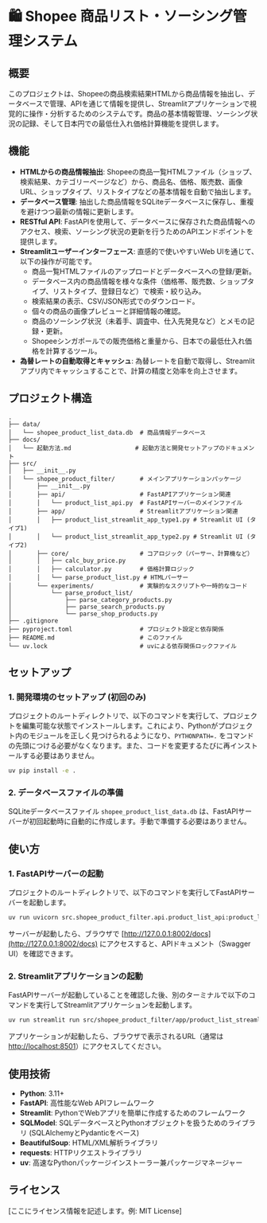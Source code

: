 # 🛍️ Shopee 商品リスト・ソーシング管理システム

## 概要

このプロジェクトは、Shopeeの商品検索結果HTMLから商品情報を抽出し、データベースで管理、APIを通じて情報を提供し、Streamlitアプリケーションで視覚的に操作・分析するためのシステムです。商品の基本情報管理、ソーシング状況の記録、そして日本円での最低仕入れ価格計算機能を提供します。

## 機能

-   **HTMLからの商品情報抽出**: Shopeeの商品一覧HTMLファイル（ショップ、検索結果、カテゴリーページなど）から、商品名、価格、販売数、画像URL、ショップタイプ、リストタイプなどの基本情報を自動で抽出します。
-   **データベース管理**: 抽出した商品情報をSQLiteデータベースに保存し、重複を避けつつ最新の情報に更新します。
-   **RESTful API**: FastAPIを使用して、データベースに保存された商品情報へのアクセス、検索、ソーシング状況の更新を行うためのAPIエンドポイントを提供します。
-   **Streamlitユーザーインターフェース**: 直感的で使いやすいWeb UIを通じて、以下の操作が可能です。
    -   商品一覧HTMLファイルのアップロードとデータベースへの登録/更新。
    -   データベース内の商品情報を様々な条件（価格帯、販売数、ショップタイプ、リストタイプ、登録日など）で検索・絞り込み。
    -   検索結果の表示、CSV/JSON形式でのダウンロード。
    -   個々の商品の画像プレビューと詳細情報の確認。
    -   商品のソーシング状況（未着手、調査中、仕入先発見など）とメモの記録・更新。
    -   Shopeeシンガポールでの販売価格と重量から、日本での最低仕入れ価格を計算するツール。
-   **為替レートの自動取得とキャッシュ**: 為替レートを自動で取得し、Streamlitアプリ内でキャッシュすることで、計算の精度と効率を向上させます。

## プロジェクト構造

```
.
├── data/
│   └── shopee_product_list_data.db  # 商品情報データベース
├── docs/
│   └── 起動方法.md                  # 起動方法と開発セットアップのドキュメント
├── src/
│   ├── __init__.py
│   └── shopee_product_filter/       # メインアプリケーションパッケージ
│       ├── __init__.py
│       ├── api/                     # FastAPIアプリケーション関連
│       │   └── product_list_api.py  # FastAPIサーバーのメインファイル
│       ├── app/                     # Streamlitアプリケーション関連
│       │   ├── product_list_streamlit_app_type1.py # Streamlit UI (タイプ1)
│       │   └── product_list_streamlit_app_type2.py # Streamlit UI (タイプ2)
│       ├── core/                    # コアロジック（パーサー、計算機など）
│       │   ├── calc_buy_price.py
│       │   ├── calculator.py        # 価格計算ロジック
│       │   └── parse_product_list.py # HTMLパーサー
│       └── experiments/             # 実験的なスクリプトや一時的なコード
│           └── parse_product_list/
│               ├── parse_category_products.py
│               ├── parse_search_products.py
│               └── parse_shop_products.py
├── .gitignore
├── pyproject.toml                   # プロジェクト設定と依存関係
├── README.md                        # このファイル
└── uv.lock                          # uvによる依存関係ロックファイル
```

## セットアップ

### 1. 開発環境のセットアップ (初回のみ)

プロジェクトのルートディレクトリで、以下のコマンドを実行して、プロジェクトを編集可能な状態でインストールします。これにより、Pythonがプロジェクト内のモジュールを正しく見つけられるようになり、`PYTHONPATH=.` をコマンドの先頭につける必要がなくなります。また、コードを変更するたびに再インストールする必要はありません。

```bash
uv pip install -e .
```

### 2. データベースファイルの準備

SQLiteデータベースファイル `shopee_product_list_data.db` は、FastAPIサーバーが初回起動時に自動的に作成します。手動で準備する必要はありません。

## 使い方

### 1. FastAPIサーバーの起動

プロジェクトのルートディレクトリで、以下のコマンドを実行してFastAPIサーバーを起動します。

```bash
uv run uvicorn src.shopee_product_filter.api.product_list_api:product_list_app --reload --port 8002
```

サーバーが起動したら、ブラウザで [http://127.0.0.1:8002/docs](http://127.0.0.1:8002/docs) にアクセスすると、APIドキュメント（Swagger UI）を確認できます。

### 2. Streamlitアプリケーションの起動

FastAPIサーバーが起動していることを確認した後、別のターミナルで以下のコマンドを実行してStreamlitアプリケーションを起動します。

```bash
uv run streamlit run src/shopee_product_filter/app/product_list_streamlit_app_type1.py
```

アプリケーションが起動したら、ブラウザで表示されるURL（通常は [http://localhost:8501](http://localhost:8501)）にアクセスしてください。

## 使用技術

-   **Python**: 3.11+
-   **FastAPI**: 高性能なWeb APIフレームワーク
-   **Streamlit**: PythonでWebアプリを簡単に作成するためのフレームワーク
-   **SQLModel**: SQLデータベースとPythonオブジェクトを扱うためのライブラリ (SQLAlchemyとPydanticをベース)
-   **BeautifulSoup**: HTML/XML解析ライブラリ
-   **requests**: HTTPリクエストライブラリ
-   **uv**: 高速なPythonパッケージインストーラー兼パッケージマネージャー

## ライセンス

[ここにライセンス情報を記述します。例: MIT License]